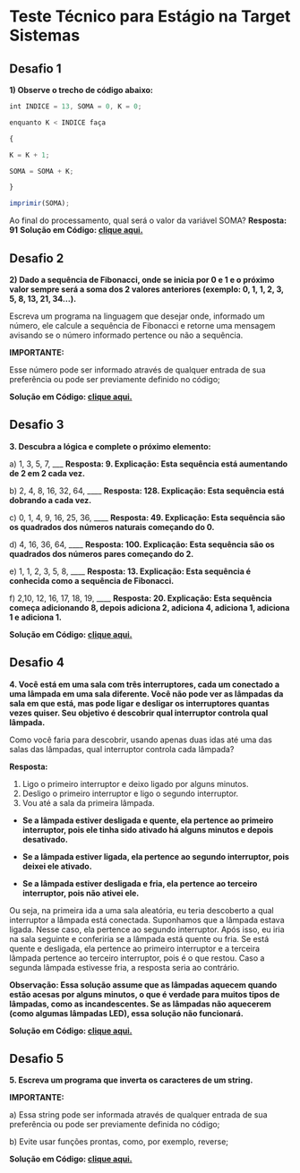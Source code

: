 # Teste Técnico para Estágio na Target Sistemas

## Desafio 1

**1) Observe o trecho de código abaixo:**

```javascript
int INDICE = 13, SOMA = 0, K = 0;

enquanto K < INDICE faça

{

K = K + 1;

SOMA = SOMA + K;

}

imprimir(SOMA);
```

Ao final do processamento, qual será o valor da variável SOMA?
**Resposta: 91**
**Solução em Código: [clique aqui.](./assets/js/challenges/sum.js)**

## Desafio 2

**2) Dado a sequência de Fibonacci, onde se inicia por 0 e 1 e o próximo valor sempre será a soma dos 2 valores anteriores (exemplo: 0, 1, 1, 2, 3, 5, 8, 13, 21, 34...).**

Escreva um programa na linguagem que desejar onde, informado um número, ele calcule a sequência de Fibonacci e retorne uma mensagem avisando se o número informado pertence ou não a sequência.

**IMPORTANTE:**

Esse número pode ser informado através de qualquer entrada de sua preferência ou pode ser previamente definido no código;

**Solução em Código: [clique aqui.](./assets/js/challenges/fibonacci.js)**

## Desafio 3

**3. Descubra a lógica e complete o próximo elemento:**

a) 1, 3, 5, 7, \_\_\_
**Resposta: 9. Explicação: Esta sequência está aumentando de 2 em 2 cada vez.**

b) 2, 4, 8, 16, 32, 64, \_\_\_\_
**Resposta: 128. Explicação: Esta sequência está dobrando a cada vez.**

c) 0, 1, 4, 9, 16, 25, 36, \_\_\_\_
**Resposta: 49. Explicação: Esta sequência são os quadrados dos números naturais começando do 0.**

d) 4, 16, 36, 64, \_\_\_\_
**Resposta: 100. Explicação: Esta sequência são os quadrados dos números pares começando do 2.**

e) 1, 1, 2, 3, 5, 8, \_\_\_\_
**Resposta: 13. Explicação: Esta sequência é conhecida como a sequência de Fibonacci.**

f) 2,10, 12, 16, 17, 18, 19, \_\_\_\_
**Resposta: 20. Explicação: Esta sequência começa adicionando 8, depois adiciona 2, adiciona 4, adiciona 1, adiciona 1 e adiciona 1.**

**Solução em Código: [clique aqui.](./assets/js/challenges/completeTheNextElement.js)**

## Desafio 4

**4. Você está em uma sala com três interruptores, cada um conectado a uma lâmpada em uma sala diferente. Você não pode ver as lâmpadas da sala em que está, mas pode ligar e desligar os interruptores quantas vezes quiser. Seu objetivo é descobrir qual interruptor controla qual lâmpada.**

Como você faria para descobrir, usando apenas duas idas até uma das salas das lâmpadas, qual interruptor controla cada lâmpada?

**Resposta:**

1. Ligo o primeiro interruptor e deixo ligado por alguns minutos.
2. Desligo o primeiro interruptor e ligo o segundo interruptor.
3. Vou até a sala da primeira lâmpada.

- **Se a lâmpada estiver desligada e quente, ela pertence ao primeiro interruptor, pois ele tinha sido ativado há alguns minutos e depois desativado.**

- **Se a lâmpada estiver ligada, ela pertence ao segundo interruptor, pois deixei ele ativado.**

- **Se a lâmpada estiver desligada e fria, ela pertence ao terceiro interruptor, pois não ativei ele.**

Ou seja, na primeira ida a uma sala aleatória, eu teria descoberto a qual interruptor a lâmpada está conectada. Suponhamos que a lâmpada estava ligada. Nesse caso, ela pertence ao segundo interruptor. Após isso, eu iria na sala seguinte e conferiria se a lâmpada está quente ou fria. Se está quente e desligada, ela pertence ao primeiro interruptor e a terceira lâmpada pertence ao terceiro interruptor, pois é o que restou. Caso a segunda lâmpada estivesse fria, a resposta seria ao contrário.

**Observação: Essa solução assume que as lâmpadas aquecem quando estão acesas por alguns minutos, o que é verdade para muitos tipos de lâmpadas, como as incandescentes. Se as lâmpadas não aquecerem (como algumas lâmpadas LED), essa solução não funcionará.**

**Solução em Código: [clique aqui.](./assets/js/challenges/detectTheLamps.js)**

## Desafio 5

**5. Escreva um programa que inverta os caracteres de um string.**

**IMPORTANTE:**

a) Essa string pode ser informada através de qualquer entrada de sua preferência ou pode ser previamente definida no código;

b) Evite usar funções prontas, como, por exemplo, reverse;

**Solução em Código: [clique aqui.](./assets/js/challenges/invertWord.js)**
